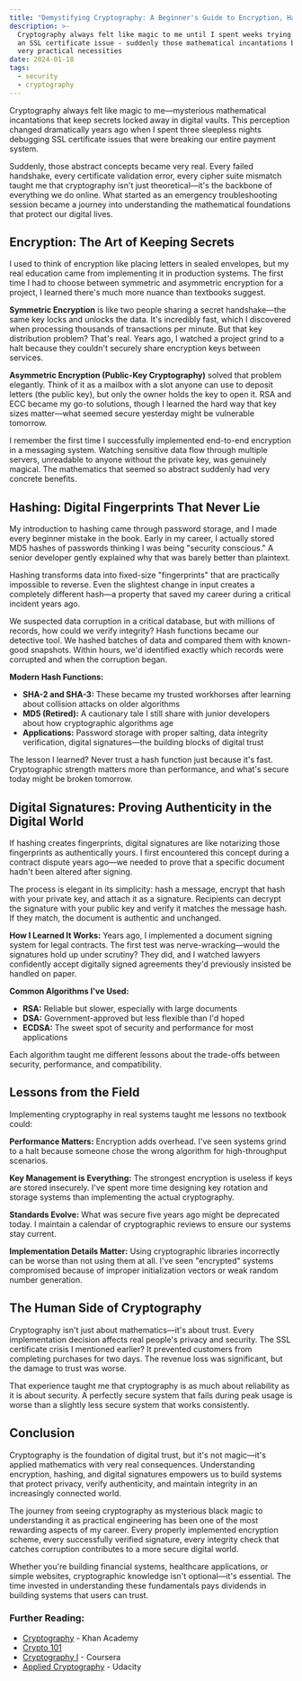 ```yaml
---
title: "Demystifying Cryptography: A Beginner's Guide to Encryption, Hashing, and Digital Signatures"
description: >-
  Cryptography always felt like magic to me until I spent weeks trying to debug
  an SSL certificate issue - suddenly those mathematical incantations became
  very practical necessities
date: 2024-01-18
tags:
  - security
  - cryptography
---
```


Cryptography always felt like magic to me—mysterious mathematical incantations that keep secrets locked away in digital vaults. This perception changed dramatically years ago when I spent three sleepless nights debugging SSL certificate issues that were breaking our entire payment system.

Suddenly, those abstract concepts became very real. Every failed handshake, every certificate validation error, every cipher suite mismatch taught me that cryptography isn't just theoretical—it's the backbone of everything we do online. What started as an emergency troubleshooting session became a journey into understanding the mathematical foundations that protect our digital lives.

## Encryption: The Art of Keeping Secrets

I used to think of encryption like placing letters in sealed envelopes, but my real education came from implementing it in production systems. The first time I had to choose between symmetric and asymmetric encryption for a project, I learned there's much more nuance than textbooks suggest.

**Symmetric Encryption** is like two people sharing a secret handshake—the same key locks and unlocks the data. It's incredibly fast, which I discovered when processing thousands of transactions per minute. But that key distribution problem? That's real. Years ago, I watched a project grind to a halt because they couldn't securely share encryption keys between services.

**Asymmetric Encryption (Public-Key Cryptography)** solved that problem elegantly. Think of it as a mailbox with a slot anyone can use to deposit letters (the public key), but only the owner holds the key to open it. RSA and ECC became my go-to solutions, though I learned the hard way that key sizes matter—what seemed secure yesterday might be vulnerable tomorrow.

I remember the first time I successfully implemented end-to-end encryption in a messaging system. Watching sensitive data flow through multiple servers, unreadable to anyone without the private key, was genuinely magical. The mathematics that seemed so abstract suddenly had very concrete benefits.

## Hashing: Digital Fingerprints That Never Lie

My introduction to hashing came through password storage, and I made every beginner mistake in the book. Early in my career, I actually stored MD5 hashes of passwords thinking I was being "security conscious." A senior developer gently explained why that was barely better than plaintext.

Hashing transforms data into fixed-size "fingerprints" that are practically impossible to reverse. Even the slightest change in input creates a completely different hash—a property that saved my career during a critical incident years ago.

We suspected data corruption in a critical database, but with millions of records, how could we verify integrity? Hash functions became our detective tool. We hashed batches of data and compared them with known-good snapshots. Within hours, we'd identified exactly which records were corrupted and when the corruption began.

**Modern Hash Functions:**
- **SHA-2 and SHA-3:** These became my trusted workhorses after learning about collision attacks on older algorithms
- **MD5 (Retired):** A cautionary tale I still share with junior developers about how cryptographic algorithms age
- **Applications:** Password storage with proper salting, data integrity verification, digital signatures—the building blocks of digital trust

The lesson I learned? Never trust a hash function just because it's fast. Cryptographic strength matters more than performance, and what's secure today might be broken tomorrow.

## Digital Signatures: Proving Authenticity in the Digital World

If hashing creates fingerprints, digital signatures are like notarizing those fingerprints as authentically yours. I first encountered this concept during a contract dispute years ago—we needed to prove that a specific document hadn't been altered after signing.

The process is elegant in its simplicity: hash a message, encrypt that hash with your private key, and attach it as a signature. Recipients can decrypt the signature with your public key and verify it matches the message hash. If they match, the document is authentic and unchanged.

**How I Learned It Works:**
Years ago, I implemented a document signing system for legal contracts. The first test was nerve-wracking—would the signatures hold up under scrutiny? They did, and I watched lawyers confidently accept digitally signed agreements they'd previously insisted be handled on paper.

**Common Algorithms I've Used:**
- **RSA:** Reliable but slower, especially with large documents
- **DSA:** Government-approved but less flexible than I'd hoped
- **ECDSA:** The sweet spot of security and performance for most applications

Each algorithm taught me different lessons about the trade-offs between security, performance, and compatibility.

## Lessons from the Field

Implementing cryptography in real systems taught me lessons no textbook could:

**Performance Matters:** Encryption adds overhead. I've seen systems grind to a halt because someone chose the wrong algorithm for high-throughput scenarios.

**Key Management is Everything:** The strongest encryption is useless if keys are stored insecurely. I've spent more time designing key rotation and storage systems than implementing the actual cryptography.

**Standards Evolve:** What was secure five years ago might be deprecated today. I maintain a calendar of cryptographic reviews to ensure our systems stay current.

**Implementation Details Matter:** Using cryptographic libraries incorrectly can be worse than not using them at all. I've seen "encrypted" systems compromised because of improper initialization vectors or weak random number generation.

## The Human Side of Cryptography

Cryptography isn't just about mathematics—it's about trust. Every implementation decision affects real people's privacy and security. The SSL certificate crisis I mentioned earlier? It prevented customers from completing purchases for two days. The revenue loss was significant, but the damage to trust was worse.

That experience taught me that cryptography is as much about reliability as it is about security. A perfectly secure system that fails during peak usage is worse than a slightly less secure system that works consistently.

## Conclusion

Cryptography is the foundation of digital trust, but it's not magic—it's applied mathematics with very real consequences. Understanding encryption, hashing, and digital signatures empowers us to build systems that protect privacy, verify authenticity, and maintain integrity in an increasingly connected world.

The journey from seeing cryptography as mysterious black magic to understanding it as practical engineering has been one of the most rewarding aspects of my career. Every properly implemented encryption scheme, every successfully verified signature, every integrity check that catches corruption contributes to a more secure digital world.

Whether you're building financial systems, healthcare applications, or simple websites, cryptographic knowledge isn't optional—it's essential. The time invested in understanding these fundamentals pays dividends in building systems that users can trust.

### Further Reading:

- [Cryptography](https://www.khanacademy.org/computing/computer-science/cryptography) - Khan Academy
- [Crypto 101](https://www.crypto101.io/)
- [Cryptography I](https://www.coursera.org/learn/crypto) - Coursera
- [Applied Cryptography](https://www.udacity.com/course/applied-cryptography--cs387) - Udacity
